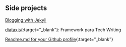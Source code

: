 ## Side projects

[Blogging with Jekyll](https://blog.antoniomuniz.com/blog/)

[diataxis](https://diataxis.fr/){:target="_blank"}: Framework para Tech Writing

[Readme.md for your Github profile](https://www.sitepoint.com/github-profile-readme/){:target="_blank"}

